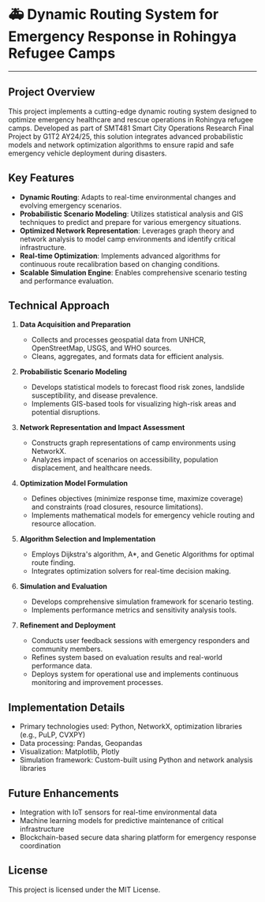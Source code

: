 # 🚑 Dynamic Routing System for Emergency Response in Rohingya Refugee Camps

-------------------------------------------------------------------

## Project Overview

This project implements a cutting-edge dynamic routing system designed to optimize emergency healthcare and rescue operations in Rohingya refugee camps. Developed as part of SMT481 Smart City Operations Research Final Project by G1T2 AY24/25, this solution integrates advanced probabilistic models and network optimization algorithms to ensure rapid and safe emergency vehicle deployment during disasters.

## Key Features

- **Dynamic Routing**: Adapts to real-time environmental changes and evolving emergency scenarios.
- **Probabilistic Scenario Modeling**: Utilizes statistical analysis and GIS techniques to predict and prepare for various emergency situations.
- **Optimized Network Representation**: Leverages graph theory and network analysis to model camp environments and identify critical infrastructure.
- **Real-time Optimization**: Implements advanced algorithms for continuous route recalibration based on changing conditions.
- **Scalable Simulation Engine**: Enables comprehensive scenario testing and performance evaluation.

## Technical Approach

1. **Data Acquisition and Preparation**
   - Collects and processes geospatial data from UNHCR, OpenStreetMap, USGS, and WHO sources.
   - Cleans, aggregates, and formats data for efficient analysis.

2. **Probabilistic Scenario Modeling**
   - Develops statistical models to forecast flood risk zones, landslide susceptibility, and disease prevalence.
   - Implements GIS-based tools for visualizing high-risk areas and potential disruptions.

3. **Network Representation and Impact Assessment**
   - Constructs graph representations of camp environments using NetworkX.
   - Analyzes impact of scenarios on accessibility, population displacement, and healthcare needs.

4. **Optimization Model Formulation**
   - Defines objectives (minimize response time, maximize coverage) and constraints (road closures, resource limitations).
   - Implements mathematical models for emergency vehicle routing and resource allocation.

5. **Algorithm Selection and Implementation**
   - Employs Dijkstra's algorithm, A*, and Genetic Algorithms for optimal route finding.
   - Integrates optimization solvers for real-time decision making.

6. **Simulation and Evaluation**
   - Develops comprehensive simulation framework for scenario testing.
   - Implements performance metrics and sensitivity analysis tools.

7. **Refinement and Deployment**
   - Conducts user feedback sessions with emergency responders and community members.
   - Refines system based on evaluation results and real-world performance data.
   - Deploys system for operational use and implements continuous monitoring and improvement processes.


## Implementation Details

- Primary technologies used: Python, NetworkX, optimization libraries (e.g., PuLP, CVXPY)
- Data processing: Pandas, Geopandas
- Visualization: Matplotlib, Plotly
- Simulation framework: Custom-built using Python and network analysis libraries

## Future Enhancements

- Integration with IoT sensors for real-time environmental data
- Machine learning models for predictive maintenance of critical infrastructure
- Blockchain-based secure data sharing platform for emergency response coordination

## License

This project is licensed under the MIT License. 

